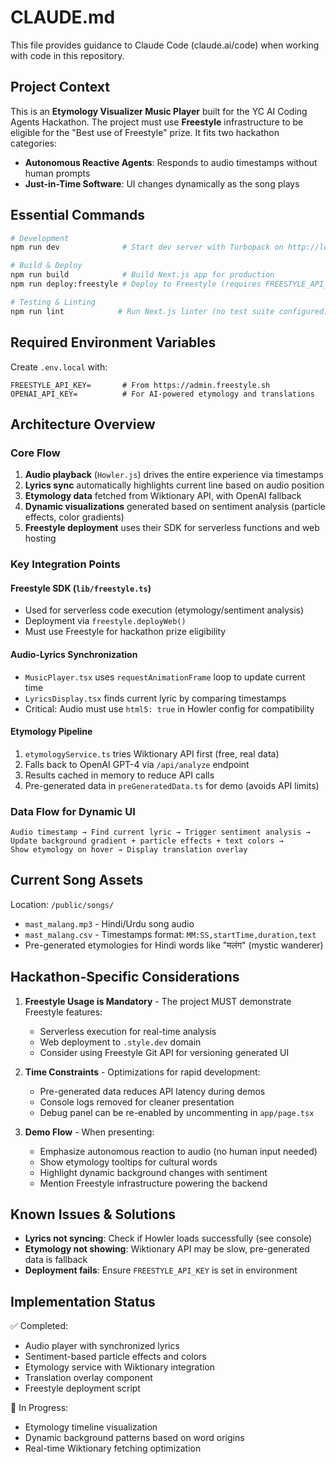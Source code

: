 # CLAUDE.md

This file provides guidance to Claude Code (claude.ai/code) when working with code in this repository.

## Project Context

This is an **Etymology Visualizer Music Player** built for the YC AI Coding Agents Hackathon. The project must use **Freestyle** infrastructure to be eligible for the "Best use of Freestyle" prize. It fits two hackathon categories:
- **Autonomous Reactive Agents**: Responds to audio timestamps without human prompts
- **Just-in-Time Software**: UI changes dynamically as the song plays

## Essential Commands

```bash
# Development
npm run dev              # Start dev server with Turbopack on http://localhost:3000

# Build & Deploy
npm run build            # Build Next.js app for production
npm run deploy:freestyle # Deploy to Freestyle (requires FREESTYLE_API_KEY)

# Testing & Linting
npm run lint            # Run Next.js linter (no test suite configured)
```

## Required Environment Variables

Create `.env.local` with:
```
FREESTYLE_API_KEY=       # From https://admin.freestyle.sh
OPENAI_API_KEY=          # For AI-powered etymology and translations
```

## Architecture Overview

### Core Flow
1. **Audio playback** (`Howler.js`) drives the entire experience via timestamps
2. **Lyrics sync** automatically highlights current line based on audio position
3. **Etymology data** fetched from Wiktionary API, with OpenAI fallback
4. **Dynamic visualizations** generated based on sentiment analysis (particle effects, color gradients)
5. **Freestyle deployment** uses their SDK for serverless functions and web hosting

### Key Integration Points

#### Freestyle SDK (`lib/freestyle.ts`)
- Used for serverless code execution (etymology/sentiment analysis)
- Deployment via `freestyle.deployWeb()` 
- Must use Freestyle for hackathon prize eligibility

#### Audio-Lyrics Synchronization
- `MusicPlayer.tsx` uses `requestAnimationFrame` loop to update current time
- `LyricsDisplay.tsx` finds current lyric by comparing timestamps
- Critical: Audio must use `html5: true` in Howler config for compatibility

#### Etymology Pipeline
1. `etymologyService.ts` tries Wiktionary API first (free, real data)
2. Falls back to OpenAI GPT-4 via `/api/analyze` endpoint
3. Results cached in memory to reduce API calls
4. Pre-generated data in `preGeneratedData.ts` for demo (avoids API limits)

### Data Flow for Dynamic UI
```
Audio timestamp → Find current lyric → Trigger sentiment analysis → 
Update background gradient + particle effects + text colors → 
Show etymology on hover → Display translation overlay
```

## Current Song Assets

Location: `/public/songs/`
- `mast_malang.mp3` - Hindi/Urdu song audio
- `mast_malang.csv` - Timestamps format: `MM:SS,startTime,duration,text`
- Pre-generated etymologies for Hindi words like "मलंग" (mystic wanderer)

## Hackathon-Specific Considerations

1. **Freestyle Usage is Mandatory** - The project MUST demonstrate Freestyle features:
   - Serverless execution for real-time analysis
   - Web deployment to `.style.dev` domain
   - Consider using Freestyle Git API for versioning generated UI

2. **Time Constraints** - Optimizations for rapid development:
   - Pre-generated data reduces API latency during demos
   - Console logs removed for cleaner presentation
   - Debug panel can be re-enabled by uncommenting in `app/page.tsx`

3. **Demo Flow** - When presenting:
   - Emphasize autonomous reaction to audio (no human input needed)
   - Show etymology tooltips for cultural words
   - Highlight dynamic background changes with sentiment
   - Mention Freestyle infrastructure powering the backend

## Known Issues & Solutions

- **Lyrics not syncing**: Check if Howler loads successfully (see console)
- **Etymology not showing**: Wiktionary API may be slow, pre-generated data is fallback
- **Deployment fails**: Ensure `FREESTYLE_API_KEY` is set in environment

## Implementation Status

✅ Completed:
- Audio player with synchronized lyrics
- Sentiment-based particle effects and colors
- Etymology service with Wiktionary integration
- Translation overlay component
- Freestyle deployment script

🚧 In Progress:
- Etymology timeline visualization
- Dynamic background patterns based on word origins
- Real-time Wiktionary fetching optimization